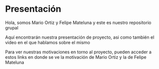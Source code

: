 # Presentación

Hola, somos Mario Ortiz y Felipe Mateluna y este es nuestro repositorio grupal 

Aquí encontrarán nuestra presentación de proyecto, asi como también el video en el que hablamos sobre el mismo 

Para ver nuestras motivaciones en torno al proyecto, pueden acceder a estos links en donde se ve la motivación de Mario Ortiz y la de Felipe Mateluna 



